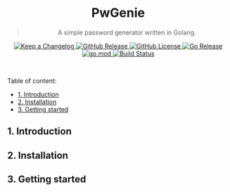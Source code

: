 <div align="center">
  <h1>PwGenie</h1>
  <blockquote align="center">
    A simple password generator written in Golang.
  </blockquote>
  <p>
    <a href="CHANGELOG.md">
      <img
        alt="Keep a Changelog"
        src="https://img.shields.io/badge/changelog-Keep%20a%20Changelog-%23E05735"
      />
    </a>
    <a href="https://github.com/ntk148v/pwgenie/releases">
      <img
        alt="GitHub Release"
        src="https://img.shields.io/github/v/release/ntk148v/pwgenie"
      />
    </a>
    <a href="LICENSE">
      <img
        alt="GitHub License"
        src="https://img.shields.io/github/license/ntk148v/pwgenie"
      />
    </a>
    <a href="https://pkg.go.dev/github.com/ntk148v/pwgenie">
      <img
        alt="Go Release"
        src="https://pkg.go.dev/badge/github.com/ntk148v/pwgenie.svg"
      />
    </a>
    <a href="go.mod">
      <img
        alt="go.mod"
        src="https://img.shields.io/github/go-mod/go-version/ntk148v/pwgenie"
      />
    </a>
    <a
      href="https://github.com/ntk148v/pwgenie/actions?query=workflow%3Abuild+branch%3Amaster"
    >
      <img
        alt="Build Status"
        src="https://img.shields.io/github/actions/workflow/status/ntk148v/pwgenie/build.yml?branch=master"
      />
    </a>
    <br />
  </p>
  <br />
</div>

Table of content:

- [1. Introduction](#1-introduction)
- [2. Installation](#2-installation)
- [3. Getting started](#3-getting-started)

## 1. Introduction

## 2. Installation

## 3. Getting started

